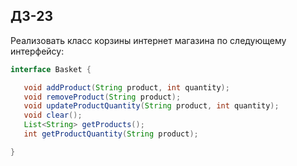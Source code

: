 ## ДЗ-23
Реализовать класс корзины интернет магазина по следующему интерфейсу:

 ```java 
 interface Basket {

    void addProduct(String product, int quantity);
    void removeProduct(String product);
    void updateProductQuantity(String product, int quantity);
    void clear();
    List<String> getProducts();
    int getProductQuantity(String product);

}
```